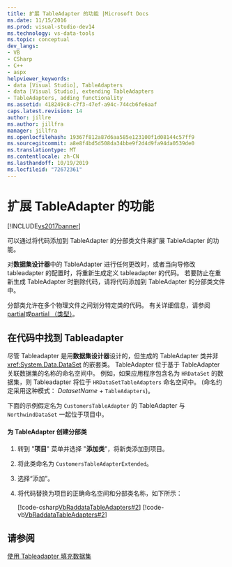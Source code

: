 ```yaml
---
title: 扩展 TableAdapter 的功能 |Microsoft Docs
ms.date: 11/15/2016
ms.prod: visual-studio-dev14
ms.technology: vs-data-tools
ms.topic: conceptual
dev_langs:
- VB
- CSharp
- C++
- aspx
helpviewer_keywords:
- data [Visual Studio], TableAdapters
- data [Visual Studio], extending TableAdapters
- TableAdapters, adding functionality
ms.assetid: 418249c8-c7f3-47ef-a94c-744cb6fe6aaf
caps.latest.revision: 14
author: jillre
ms.author: jillfra
manager: jillfra
ms.openlocfilehash: 19367f812a87d6aa585e123100f1d08144c57ff9
ms.sourcegitcommit: a8e8f4bd5d508da34bbe9f2d4d9fa94da0539de0
ms.translationtype: MT
ms.contentlocale: zh-CN
ms.lasthandoff: 10/19/2019
ms.locfileid: "72672361"
---
```

# <a name="extend-the-functionality-of-a-tableadapter"></a>扩展 TableAdapter 的功能
[!INCLUDE[vs2017banner](../includes/vs2017banner.md)]

可以通过将代码添加到 TableAdapter 的分部类文件来扩展 TableAdapter 的功能。

 对**数据集设计器**中的 TableAdapter 进行任何更改时，或者当向导修改 tableadapter 的配置时，将重新生成定义 tableadapter 的代码。 若要防止在重新生成 TableAdapter 时删除代码，请将代码添加到 TableAdapter 的分部类文件中。

 分部类允许在多个物理文件之间划分特定类的代码。 有关详细信息，请参阅[partial](https://msdn.microsoft.com/library/7adaef80-f435-46e1-970a-269fff63b448)或[partial （类型）](https://msdn.microsoft.com/library/27320743-a22e-4c7b-b0b3-53afe3607334)。

## <a name="locate-tableadapters-in-code"></a>在代码中找到 Tableadapter
 尽管 Tableadapter 是用**数据集设计器**设计的，但生成的 TableAdapter 类并非 <xref:System.Data.DataSet> 的嵌套类。 TableAdapter 位于基于 TableAdapter 关联数据集的名称的命名空间中。 例如，如果应用程序包含名为 `HRDataSet` 的数据集，则 Tableadapter 将位于 `HRDataSetTableAdapters` 命名空间中。 (命名约定采用这种模式： *DatasetName* + `TableAdapters`)。

 下面的示例假定名为 `CustomersTableAdapter` 的 TableAdapter 与 `NorthwindDataSet` 一起位于项目中。

#### <a name="to-create-a-partial-class-for-a-tableadapter"></a>为 TableAdapter 创建分部类

1. 转到 "**项目**" 菜单并选择 "**添加类**"，将新类添加到项目。

2. 将此类命名为 `CustomersTableAdapterExtended`。

3. 选择“添加”。

4. 将代码替换为项目的正确命名空间和分部类名称，如下所示：

     [!code-csharp[VbRaddataTableAdapters#2](../snippets/csharp/VS_Snippets_VBCSharp/VbRaddataTableAdapters/CS/CustomersTableAdapterExtended.cs#2)]
     [!code-vb[VbRaddataTableAdapters#2](../snippets/visualbasic/VS_Snippets_VBCSharp/VbRaddataTableAdapters/VB/CustomersTableAdapterExtended.vb#2)]

## <a name="see-also"></a>请参阅
 [使用 Tableadapter 填充数据集](../data-tools/fill-datasets-by-using-tableadapters.md)

